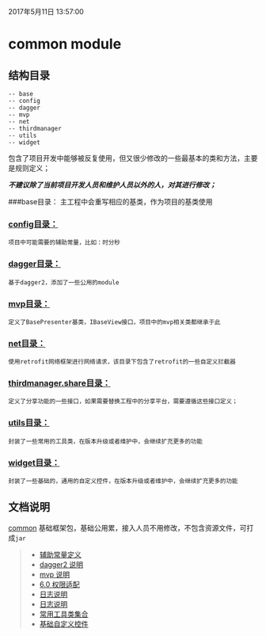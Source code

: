 2017年5月11日 13:57:00
# common module
## 结构目录
```
-- base
-- config
-- dagger
-- mvp
-- net
-- thirdmanager
-- utils
-- widget
```

包含了项目开发中能够被反复使用，但又很少修改的一些最基本的类和方法，主要是规则定义；

_**不建议除了当前项目开发人员和维护人员以外的人，对其进行修改；**_

###base目录：
    主工程中会重写相应的基类，作为项目的基类使用

### [config目录：](CONSTANTCONFIG.md)
    项目中可能需要的辅助常量，比如：时分秒

### [dagger目录：](DAGGER2.md)

    基于dagger2，添加了一些公用的module
### [mvp目录：](MVP.md)
    定义了BasePresenter基类，IBaseView接口，项目中的mvp相关类都继承于此

### [net目录：](HTTP.md)
    使用retrofit网络框架进行网络请求，该目录下包含了retrofit的一些自定义拦截器

### [thirdmanager.share目录：](../baseproject/THIRDSHARE)
    定义了分享功能的一些接口，如果需要替换工程中的分享平台，需要遵循这些接口定义；

### [utils目录：](UTILS.md)
    封装了一些常用的工具类，在版本升级或者维护中，会继续扩充更多的功能
### [widget目录：](WIDGET.md)
    封装了一些基础的，通用的自定义控件，在版本升级或者维护中，会继续扩充更多的功能

## 文档说明
[common](document/common/COMMON.md) 基础框架包，基础公用累，接入人员不用修改，不包含资源文件，可打成`jar`
>- [辅助常量定义](document/common/CONSTANTCONFIG.md)
>- [dagger2 说明](document/common/DAGGER2.md)
>- [mvp 说明](document/common/MVP.md)
>- [6.0 权限适配](document/common/PERMISSION.md)
>- [日志说明](document/common/LOG.md)
>- [日志说明](document/common/LOG.md)
>- [常用工具类集合](document/common/UTILS.md)
>- [基础自定义控件](document/common/WIDGET.md)
